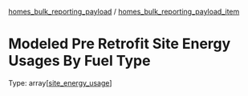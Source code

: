 


  
[homes_bulk_reporting_payload](homes_bulk_reporting_payload.md) / [homes_bulk_reporting_payload_item](homes_bulk_reporting_payload_item.md)
# Modeled Pre Retrofit Site Energy Usages By Fuel Type
  
Type: array[[site_energy_usage](site_energy_usage.md)]